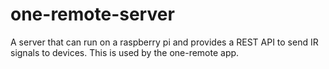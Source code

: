 # one-remote-server
A server that can run on a raspberry pi and provides a REST API to send IR signals to devices. This is used by the one-remote app.
